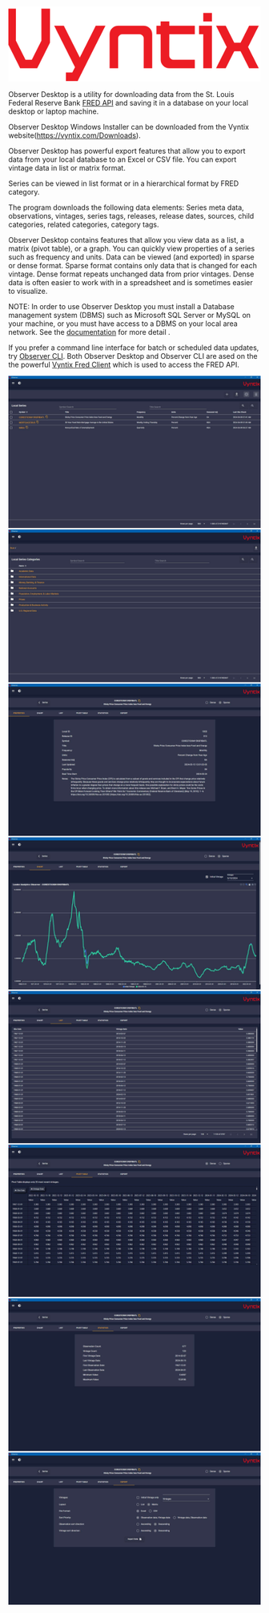![Leader Analytics](./Images/VyntixLogo.png)

Observer Desktop is a utility for downloading data from the St. Louis Federal Reserve Bank [FRED API](https://fred.stlouisfed.org/docs/api/fred/) and saving it in a database on your local desktop or laptop machine.

Observer Desktop Windows Installer can be downloaded from the Vyntix website(https://vyntix.com/Downloads).

Observer Desktop has powerful export features that allow you to export data from your local database to an Excel or CSV file. You can export vintage data in list or matrix format.

Series can be viewed in list format or in a hierarchical format by FRED category.

The program downloads the following data elements: Series meta data, observations, vintages, series tags, releases, release dates, sources, child categories, related categories, category tags.

Observer Desktop contains features that allow you view data as a list, a matrix (pivot table), or a graph. You can quickly view properties of a series such as frequency and units. Data can be viewed (and exported) in sparse or dense format. Sparse format contains only data that is changed for each vintage. Dense format repeats unchanged data from prior vintages. Dense data is often easier to work with in a spreadsheet and is sometimes easier to visualize.

NOTE: In order to use Observer Desktop you must install a Database management system (DBMS) such as Microsoft SQL Server or MySQL on your machine, or you must have access to a DBMS on your local area network. See the [documentation](https://vyntix.com/docs/intro.html) for more detail .

If you prefer a command line interface for batch or scheduled data updates, try [Observer CLI](https://github.com/leaderanalytics/Observer.CLI).  Both Observer Desktop and Observer CLI are ased on the the powerful [Vyntix Fred Client](https://github.com/leaderanalytics/Vyntix.Fred.FredClient) which is used to access the FRED API.  


![Screen cap](./Images/ObserverDesktop01.jpg)
![Screen cap](./Images/ObserverDesktop02.jpg)
![Screen cap](./Images/ObserverDesktop03.jpg)
![Screen cap](./Images/ObserverDesktop04.jpg)
![Screen cap](./Images/ObserverDesktop05.jpg)
![Screen cap](./Images/ObserverDesktop06.jpg)
![Screen cap](./Images/ObserverDesktop07.jpg)
![Screen cap](./Images/ObserverDesktop08.jpg)